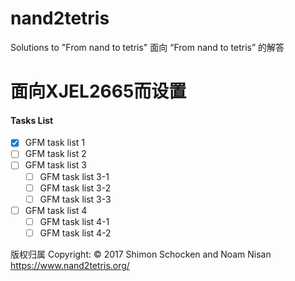 # nand2tetris
Solutions to "From nand to tetris"
面向 “From nand to tetris” 的解答
# 面向XJEL2665而设置
#### Tasks List

- [x] GFM task list 1
- [ ] GFM task list 2
- [ ] GFM task list 3
    - [ ] GFM task list 3-1
    - [ ] GFM task list 3-2
    - [ ] GFM task list 3-3
- [ ] GFM task list 4
    - [ ] GFM task list 4-1
    - [ ] GFM task list 4-2
    
版权归属 Copyright:
© 2017 Shimon Schocken and Noam Nisan
https://www.nand2tetris.org/
